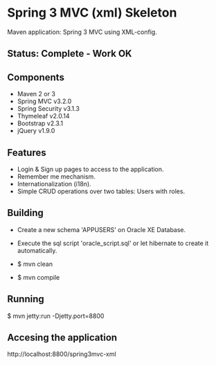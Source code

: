 # Spring 3 MVC (xml) Skeleton

Maven application: Spring 3 MVC using XML-config.

## Status: Complete - Work OK

## Components

- Maven 2 or 3
- Spring MVC v3.2.0
- Spring Security v3.1.3
- Thymeleaf v2.0.14
- Bootstrap v2.3.1
- jQuery v1.9.0

## Features

- Login & Sign up pages to access to the application.
- Remember me mechanism.
- Internationalization (i18n).
- Simple CRUD operations over two tables: Users with roles.

## Building

- Create a new schema 'APPUSERS' on Oracle XE Database.
- Execute the sql script 'oracle_script.sql' or let hibernate to create it automatically.

- $ mvn clean
- $ mvn compile

## Running

$ mvn jetty:run -Djetty.port=8800

## Accesing the application

http://localhost:8800/spring3mvc-xml
